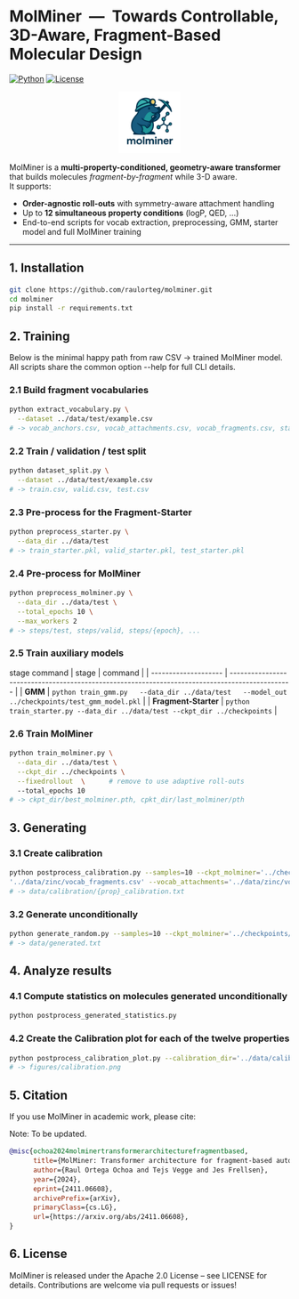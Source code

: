 # MolMiner &nbsp;—&nbsp; Towards Controllable, 3D-Aware, Fragment-Based Molecular Design
[![Python](https://img.shields.io/badge/python-3.9%2B-blue.svg)](https://www.python.org/)
[![License](https://img.shields.io/badge/license-MIT-green.svg)](LICENSE)

<p align="center">
  <img src="figures/logo.png" alt="MolMiner logo" width="22%">
</p>

MolMiner is a **multi-property-conditioned, geometry-aware transformer** that builds molecules *fragment-by-fragment* while 3-D aware.  
It supports:

* **Order-agnostic roll-outs** with symmetry-aware attachment handling  
* Up to **12 simultaneous property conditions** (logP, QED, …)  
* End-to-end scripts for vocab extraction, preprocessing, GMM, starter model and full MolMiner training

---

## 1. Installation

```bash
git clone https://github.com/raulorteg/molminer.git
cd molminer
pip install -r requirements.txt
```

## 2. Training

Below is the minimal happy path from raw CSV -> trained MolMiner model.
All scripts share the common option --help for full CLI details.

### 2.1 Build fragment vocabularies
```bash
python extract_vocabulary.py \
  --dataset ../data/test/example.csv
# -> vocab_anchors.csv, vocab_attachments.csv, vocab_fragments.csv, stats.json
```
### 2.2 Train / validation / test split
```bash
python dataset_split.py \
  --dataset ../data/test/example.csv
# -> train.csv, valid.csv, test.csv
```
### 2.3 Pre-process for the Fragment-Starter
```bash
python preprocess_starter.py \
  --data_dir ../data/test
# -> train_starter.pkl, valid_starter.pkl, test_starter.pkl
```
### 2.4 Pre-process for MolMiner
```bash
python preprocess_molminer.py \
  --data_dir ../data/test \
  --total_epochs 10 \
  --max_workers 2
# -> steps/test, steps/valid, steps/{epoch}, ...
```
### 2.5 Train auxiliary models
stage	command
| stage                | command                                                                                         |
| -------------------- | ----------------------------------------------------------------------------------------------- |
| **GMM**     | `python train_gmm.py   --data_dir ../data/test   --model_out ../checkpoints/test_gmm_model.pkl` |
| **Fragment-Starter** | `python train_starter.py --data_dir ../data/test --ckpt_dir ../checkpoints`        |


### 2.6 Train MolMiner
```bash
python train_molminer.py \
  --data_dir ../data/test \
  --ckpt_dir ../checkpoints \
  --fixedrollout  \      # remove to use adaptive roll-outs
  --total_epochs 10
# -> ckpt_dir/best_molminer.pth, cpkt_dir/last_molminer/pth
```

## 3. Generating

### 3.1 Create calibration 

```bash
python postprocess_calibration.py --samples=10 --ckpt_molminer='../checkpoints/best_molminer.pth' --ckpt_starter='../checkpoints/best_starter.pth' --ckpt_gmm='../checkpoints/gmm_model.pkl' --stats_path='../data/zinc/stats.json' --vocab_fragments=
'../data/zinc/vocab_fragments.csv' --vocab_attachments='../data/zinc/vocab_attachments.csv' --vocab_anchors='../data/zinc/vocab_anchors.csv' --device=cpu
# -> data/calibration/{prop}_calibration.txt
```

### 3.2 Generate unconditionally 
```bash
python generate_random.py --samples=10 --ckpt_molminer='../checkpoints/best_molminer.pth' --ckpt_starter='../checkpoints/best_starter.pth' --ckpt_gmm='../checkpoints/gmm_model.pkl' --stats_path='../data/zinc/stats.json' --vocab_fragments='../data/zinc/vocab_fragments.csv' --vocab_attachments='../data/zinc/vocab_attachments.csv' --vocab_anchors='../data/zinc/vocab_anchors.csv' --device=cpu
# -> data/generated.txt
```

## 4. Analyze results

### 4.1 Compute statistics on molecules generated unconditionally
```bash
python postprocess_generated_statistics.py
```

### 4.2 Create the Calibration plot for each of the twelve properties
```bash
python postprocess_calibration_plot.py --calibration_dir='../data/calibration' --stats_path='../data/zinc/stats.json' --figure_savepath='../figures/calibration.png'
# -> figures/calibration.png
```

## 5. Citation

If you use MolMiner in academic work, please cite:

Note: To be updated.
```bibtex
@misc{ochoa2024molminertransformerarchitecturefragmentbased,
      title={MolMiner: Transformer architecture for fragment-based autoregressive generation of molecular stories}, 
      author={Raul Ortega Ochoa and Tejs Vegge and Jes Frellsen},
      year={2024},
      eprint={2411.06608},
      archivePrefix={arXiv},
      primaryClass={cs.LG},
      url={https://arxiv.org/abs/2411.06608}, 
}
```

## 6. License

MolMiner is released under the Apache 2.0 License – see LICENSE for details.
Contributions are welcome via pull requests or issues!